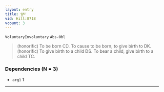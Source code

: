 ```yaml
---
layout: entry
title: ལྟམ་
vid: Hill:0718
vcount: 3
---
```

`VoluntaryInvoluntary` `Abs-Obl`
> (honorific) To be born CD\.
 To cause to be born, to give birth to DK\.
 (honorific) To give birth to a child DS\.
 To bear a child, give birth to a child TC\.

### Dependencies (N = 3)
* `arg1` 1

---

